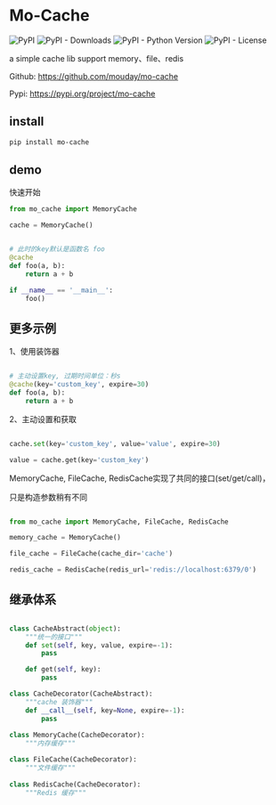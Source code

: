 # Mo-Cache

![PyPI](https://img.shields.io/pypi/v/mo-cache.svg)
![PyPI - Downloads](https://img.shields.io/pypi/dm/mo-cache)
![PyPI - Python Version](https://img.shields.io/pypi/pyversions/mo-cache)
![PyPI - License](https://img.shields.io/pypi/l/mo-cache)


a simple cache lib support memory、file、redis

Github: https://github.com/mouday/mo-cache

Pypi: https://pypi.org/project/mo-cache

## install
 
```bash
pip install mo-cache
```

## demo

快速开始

```python
from mo_cache import MemoryCache

cache = MemoryCache()


# 此时的key默认是函数名 foo
@cache
def foo(a, b):
    return a + b

if __name__ == '__main__':
    foo()

```

## 更多示例

1、使用装饰器

```python

# 主动设置key, 过期时间单位：秒s
@cache(key='custom_key', expire=30)
def foo(a, b):
    return a + b
```

2、主动设置和获取

```python

cache.set(key='custom_key', value='value', expire=30)

value = cache.get(key='custom_key')
```

MemoryCache, FileCache, RedisCache实现了共同的接口(set/get/call)，

只是构造参数稍有不同

```python

from mo_cache import MemoryCache, FileCache, RedisCache

memory_cache = MemoryCache()

file_cache = FileCache(cache_dir='cache')

redis_cache = RedisCache(redis_url='redis://localhost:6379/0')
```

## 继承体系

```python

class CacheAbstract(object):
    """统一的接口"""
    def set(self, key, value, expire=-1):
        pass

    def get(self, key):
        pass

class CacheDecorator(CacheAbstract):
    """cache 装饰器"""
    def __call__(self, key=None, expire=-1):
        pass
    
class MemoryCache(CacheDecorator):
    """内存缓存"""

class FileCache(CacheDecorator):
    """文件缓存"""
    
class RedisCache(CacheDecorator):
    """Redis 缓存"""

```
